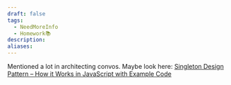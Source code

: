 ```yaml
---
draft: false
tags:
  - NeedMoreInfo
  - Homework📚
description: 
aliases:
---
```

Mentioned a lot in architecting convos. Maybe look here: [Singleton Design Pattern – How it Works in JavaScript with Example Code](https://www.freecodecamp.org/news/singleton-design-pattern-with-javascript/)